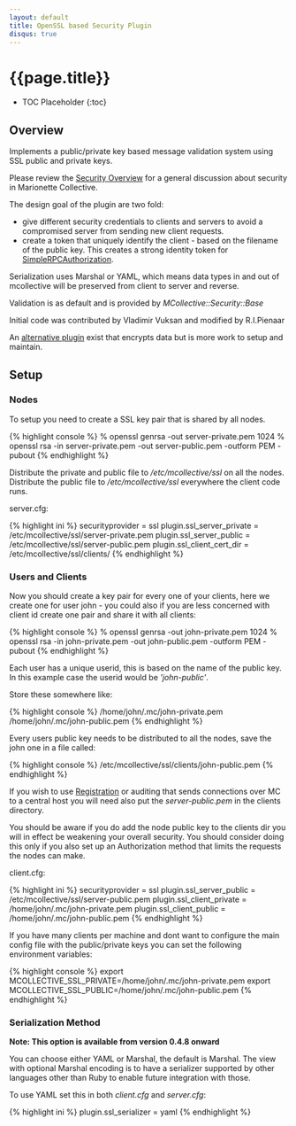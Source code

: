 ```yaml
---
layout: default
title: OpenSSL based Security Plugin
disqus: true
---
```

[SimpleRPCAuthorization]: /mcollective/simplerpc/authorization.html
[Registration]: registration.html
[AESPlugin]: security_aes.html
[SecurityOverview]: ../../security.html

# {{page.title}}

 * TOC Placeholder
 {:toc}

## Overview
Implements a public/private key based message validation system using SSL
public and private keys.

Please review the [Security Overview][SecurityOverview] for a general discussion about security in Marionette Collective.

The design goal of the plugin are two fold:

 * give different security credentials to clients and servers to avoid a compromised server from sending new client requests.
 * create a token that uniquely identify the client - based on the filename of the public key.  This creates a strong identity token for [SimpleRPCAuthorization].

Serialization uses Marshal or YAML, which means data types in and out of mcollective
will be preserved from client to server and reverse.

Validation is as default and is provided by *MCollective::Security::Base*

Initial code was contributed by Vladimir Vuksan and modified by R.I.Pienaar

An [alternative plugin][AESPlugin] exist that encrypts data but is more work to setup and maintain.

## Setup
### Nodes
To setup you need to create a SSL key pair that is shared by all nodes.

{% highlight console %}
 % openssl genrsa -out server-private.pem 1024
 % openssl rsa -in server-private.pem -out server-public.pem -outform PEM -pubout
{% endhighlight %}

Distribute the private and public file to */etc/mcollective/ssl* on all the nodes.
Distribute the public file to */etc/mcollective/ssl* everywhere the client code runs.

server.cfg:

{% highlight ini %}
  securityprovider = ssl
  plugin.ssl_server_private = /etc/mcollective/ssl/server-private.pem
  plugin.ssl_server_public = /etc/mcollective/ssl/server-public.pem
  plugin.ssl_client_cert_dir = /etc/mcollective/ssl/clients/
{% endhighlight %}


### Users and Clients
Now you should create a key pair for every one of your clients, here we create one
for user john - you could also if you are less concerned with client id create one
pair and share it with all clients:

{% highlight console %}
 % openssl genrsa -out john-private.pem 1024
 % openssl rsa -in john-private.pem -out john-public.pem -outform PEM -pubout
{% endhighlight %}

Each user has a unique userid, this is based on the name of the public key.
In this example case the userid would be *'john-public'*.

Store these somewhere like:

{% highlight console %}
 /home/john/.mc/john-private.pem
 /home/john/.mc/john-public.pem
{% endhighlight %}

Every users public key needs to be distributed to all the nodes, save the john one
in a file called:

{% highlight console %}
  /etc/mcollective/ssl/clients/john-public.pem
{% endhighlight %}

If you wish to use [Registration] or auditing that sends connections over MC to a
central host you will need also put the *server-public.pem* in the clients directory.

You should be aware if you do add the node public key to the clients dir you will in
effect be weakening your overall security.  You should consider doing this only if
you also set up an Authorization method that limits the requests the nodes can make.

client.cfg:

{% highlight ini %}
 securityprovider = ssl
 plugin.ssl_server_public = /etc/mcollective/ssl/server-public.pem
 plugin.ssl_client_private = /home/john/.mc/john-private.pem
 plugin.ssl_client_public = /home/john/.mc/john-public.pem
{% endhighlight %}

If you have many clients per machine and dont want to configure the main config file
with the public/private keys you can set the following environment variables:

{% highlight console %}
 export MCOLLECTIVE_SSL_PRIVATE=/home/john/.mc/john-private.pem
 export MCOLLECTIVE_SSL_PUBLIC=/home/john/.mc/john-public.pem
{% endhighlight %}

### Serialization Method

**Note: This option is available from version 0.4.8 onward**

You can choose either YAML or Marshal, the default is Marshal.  The view with optional Marshal encoding is to have a serializer supported by other languages other than Ruby to enable future integration with those.

To use YAML set this in both *client.cfg* and *server.cfg*:

{% highlight ini %}
plugin.ssl_serializer = yaml
{% endhighlight %}
